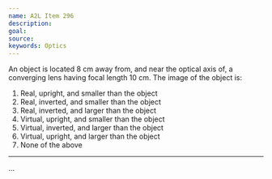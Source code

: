 ```yaml
---
name: A2L Item 296
description: 
goal: 
source: 
keywords: Optics
---
```


An object is located 8 cm away from, and near the optical axis of, a
converging lens having focal length 10 cm. The image of the object is:

1. Real, upright, and smaller than the object
2. Real, inverted, and smaller than the object
3. Real, inverted, and larger than the object
4. Virtual, upright, and smaller than the object
5. Virtual, inverted, and larger than the object
6. Virtual, upright, and larger than the object
7. None of the above

<hr/>


...
